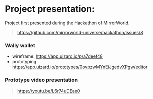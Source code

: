 # Project presentation:

Project first presented during the Hackathon of MirrorWorld.
> https://github.com/mirrorworld-universe/hackathon/issues/8

### Wally wallet

- wireframe: https://app.uizard.io/p/a7deef48
- prototyping: https://app.uizard.io/prototypes/0ovpzwMYnEiJgedvXPgw/editor


### Prototype video presentation

> https://youtu.be/L6r74uDEae0

